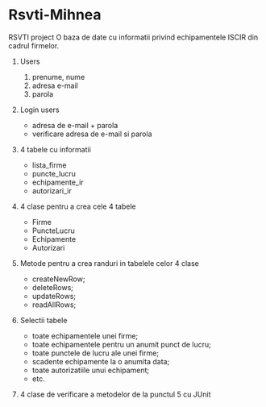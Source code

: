 # Rsvti-Mihnea
RSVTI project
O baza de date cu informatii privind echipamentele ISCIR din cadrul firmelor.

1. Users
	1. prenume, nume
	2. adresa e-mail 
	3. parola	

2. Login users
	- adresa de e-mail + parola
	- verificare adresa de e-mail si parola

3. 4 tabele cu informatii
	- lista_firme
	- puncte_lucru
	- echipamente_ir
	- autorizari_ir

4. 4 clase pentru a crea cele 4 tabele
	- Firme
	- PuncteLucru
	- Echipamente
	- Autorizari

5. Metode pentru a crea randuri in tabelele celor 4 clase
	- createNewRow;
	- deleteRows;
	- updateRows;
	- readAllRows;


7. Selectii tabele
	- toate echipamentele unei firme;
	- toate echipamentele pentru un anumit punct de lucru;
	- toate punctele de lucru ale unei firme;
	- scadente echipamente la o anumita data;
	- toate autorizatiile unui echipament;
	- etc.

8. 4 clase de verificare a metodelor de la punctul 5 cu JUnit


